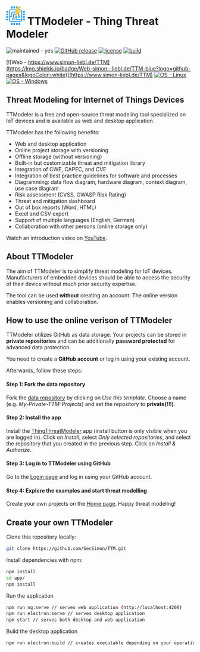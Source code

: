 # <img src="https://github.com/SecSimon/TTM/blob/main/src/assets/icons/favicon.192x192.png?raw=true" alt="logo" style="width:50px;"/> TTModeler - Thing Threat Modeler
![maintained - yes](https://img.shields.io/badge/maintained-yes-4ac41c)
[![GitHub release](https://img.shields.io/github/release/SecSimon/TTM?include_prereleases=&sort=semver&color=blue)](https://github.com/SecSimon/TTM/releases/)
[![license](https://img.shields.io/badge/license-GPLv3-blue.svg)](https://www.gnu.org/licenses/gpl-3.0)
[![build](https://github.com/SecSimon/TTM/actions/workflows/ubuntu.yml/badge.svg)](https://github.com/SecSimon/TTM/actions/workflows/ubuntu.yml)

[![Web - https://www.simon-liebl.de/TTM](https://img.shields.io/badge/Web-simon--liebl.de/TTM-blue?logo=github-pages&logoColor=white)](https://www.simon-liebl.de/TTM)
[![OS - Linux](https://img.shields.io/badge/OS-Linux-blue?logo=linux&logoColor=white)](https://github.com/SecSimon/TTM/releases)
[![OS - Windows](https://img.shields.io/badge/OS-Windows-blue?logo=windows&logoColor=white)](https://github.com/SecSimon/TTM/releases)
## Threat Modeling for Internet of Things Devices

TTModeler is a free and open-source threat modeling tool specialized on IoT devices and is available as web and desktop application.

TTModeler has the following benefits:
- Web and desktop application
- Online project storage with versioning
- Offline storage (without versioning)
- Built-in but customizable threat and mitigation library
- Integration of CWE, CAPEC, and CVE
- Integration of best practice guidelines for software and processes
- Diagramming: data flow diagram, hardware diagram, context diagram, use case diagram
- Risk assessment (CVSS, OWASP Risk Rating)
- Threat and mitigation dashboard
- Out of box reports (Word, HTML)
- Excel and CSV export
- Support of multiple languages (English, German)
- Collaboration with other persons (online storage only)

Watch an introduction video on [YouTube](https://youtube.com/playlist?list=PLSMRtuVN409fB35RLljjg3jNkVJbLIP1u).

## About TTModeler

The aim of TTModeler is to simplify threat modeling for IoT devices. Manufacturers of embedded devices should be able to access the security of their device without much prior security expertise. 

The tool can be used **without** creating an account. The online version enables versioning and collaboration.   

## How to use the online verison of TTModeler

TTModeler utilizes GitHub as data storage. Your projects can be stored in **private repositories** and can be additionally **password protected** for advanced data protection.

You need to create a **GitHub account** or log in using your existing account.

Afterwards, follow these steps:

#### Step 1: Fork the data repository 
Fork the [data repository](https://github.com/SecSimon/TTM-data) by clicking on _Use this template_. Choose a name (e.g. _My-Private-TTM-Projects_) and set the repository to **private(!!!)**.

#### Step 2: Install the app
Install the [ThingThreatModeler](https://github.com/apps/thingthreatmodeler) app (install button is only visible when you are logged in). Click on _Install_, select _Only selected repositories_, and select the repository that you created in the previous step. Click on _Install & Authorize_.

#### Step 3: Log in to TTModeler using GitHub 
Go to the [Login page](https://www.simon-liebl.de/TTM/login) and log in using your GitHub account. 

#### Step 4: Explore the examples and start threat modelling
Create your own projects on the [Home page](https://www.simon-liebl.de/TTM/home). Happy threat modeling!

## Create your own TTModeler

Clone this repository locally:
``` bash
git clone https://github.com/SecSimon/TTM.git
```

Install dependencies with npm:
``` bash
npm install
cd app/
npm install
```

Run the application
``` bash
npm run ng:serve // serves web application (http://localhost:4200)
npm run electron:serve // serves desktop application
npm start // serves both desktop and web application
```

Build the desktop application
``` bash
npm run electron:build // creates executable depending on your operating system
```
